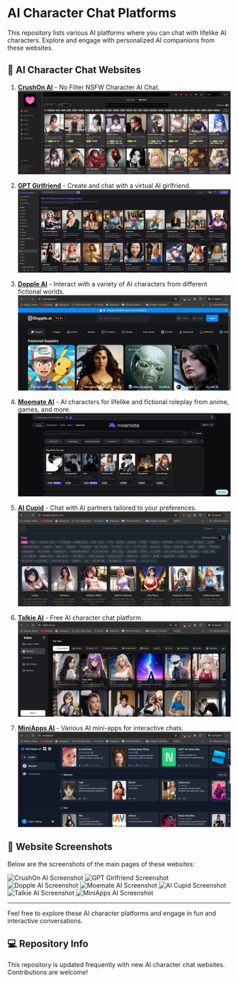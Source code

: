 # AI Character Chat Platforms

This repository lists various AI platforms where you can chat with lifelike AI characters. Explore and engage with personalized AI companions from these websites.

## 📜 AI Character Chat Websites

1. **[CrushOn AI](https://crushon.ai)** - No Filter NSFW Character AI Chat.  
   ![CrushOn AI Screenshot](images/crushon.png)

2. **[GPT Girlfriend](https://www.gptgirlfriend.online/tag/milf)** - Create and chat with a virtual AI girlfriend.  
   ![GPT Girlfriend Screenshot](images/gptgirlfriend.online.png)

3. **[Dopple AI](https://beta.dopple.ai)** - Interact with a variety of AI characters from different fictional worlds.  
   ![Dopple AI Screenshot](images/beta.dopple.png)

4. **[Moemate AI](https://www.moemate.io)** - AI characters for lifelike and fictional roleplay from anime, games, and more.  
   ![Moemate AI Screenshot](images/moemate.png)

5. **[AI Cupid](https://www.aicupid.org)** - Chat with AI partners tailored to your preferences.  
   ![AI Cupid Screenshot](images/aicupid.png)

6. **[Talkie AI](https://www.talkie-ai.com)** - Free AI character chat platform.  
   ![Talkie AI Screenshot](images/talkie-ai.png)

7. **[MiniApps AI](https://miniapps.ai)** - Various AI mini-apps for interactive chats.  
   ![MiniApps AI Screenshot](images/miniapps.png)

## 📸 Website Screenshots

Below are the screenshots of the main pages of these websites:

![CrushOn AI Screenshot](images/crushon_screenshot.png)
![GPT Girlfriend Screenshot](images/gptgirlfriend_screenshot.png)
![Dopple AI Screenshot](images/dopple_screenshot.png)
![Moemate AI Screenshot](images/moemate_screenshot.png)
![AI Cupid Screenshot](images/aicupid_screenshot.png)
![Talkie AI Screenshot](images/talkie_screenshot.png)
![MiniApps AI Screenshot](images/miniapps_screenshot.png)

---

Feel free to explore these AI character platforms and engage in fun and interactive conversations.

## 💻 Repository Info

This repository is updated frequently with new AI character chat websites. Contributions are welcome!
